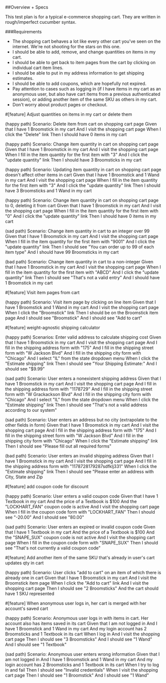 ##Overview + Specs

This test plan is for a typical e-commerce shopping cart. They are written in rough/imperfect cucumber syntax.

###Requirements

- The shopping cart behaves a lot like every other cart you've seen on the internet. We're not shooting for the stars on this one.
- I should be able to add, remove, and change quantities on items in my cart.
- I should be able to get back to item pages from the cart by clicking on individual cart item lines.
- I should be able to put in my address information to get shipping estimates.
- I should be able to add coupons, which are hopefully not expired.
- Pay attention to cases such as logging in (if I have items in my cart as an anonymous user, but also have cart items from a previous authenticated session), or adding another item of the same SKU as others in my cart.
- Don't worry about product pages or checkout.

#[feature] Adjust quantities on items in my cart or delete them

(happy path)
Scenario: Delete item from cart on shopping cart page
	Given that I have 1 Broomstick in my cart
	And I visit the shopping cart page
	When I click the "Delete" link
	Then I should have 0 items in my cart

(happy path)
Scenario: Change item quantity in cart on shopping cart page
	Given that I have 1 Broomstick in my cart
	And I visit the shopping cart page
	When I fill in the item quantity for the first item with "3"
	And I click the "update quantity" link
	Then I should have 3 Broomsticks in my cart

(happy path)
Scenario: Updating item quantity in cart on shopping cart page doesn't affect other items in cart
	Given that I have 1 Broomstick and 1 Wand in my cart
	And I visit the shopping cart page
	When I fill in the item quantity for the first item with "3"
	And I click the "update quantity" link
	Then I should have 3 Broomsticks and 1 Wand in my cart

(happy path)
Scenario: Change item quantity in cart on shopping cart page to 0, deleting it from cart
	Given that I have 1 Broomstick in my cart
	And I visit the shopping cart page
	When I fill in the item quantity for the first item with "0"
	And I click the "update quantity" link
	Then I should have 0 items in my cart

(sad path)
Scenario: Change item quantity in cart to an integer over 99
	Given that I have 1 Broomstick in my cart
	And I visit the shopping cart page
	When I fill in the item quantity for the first item with "9001"
	And I click the "update quantity" link
	Then I should see "You can order up to 99 of each item type"
	And I should have 99 Broomsticks in my cart

(bad path)
Scenario: Change item quantity in cart to a non-integer
	Given that I have 1 Broomstick in my cart
	And I visit the shopping cart page
	When I fill in the item quantity for the first item with "ABCD"
	And I click the "update quantity" link
	Then I should see "That's not a valid entry"
	And I should have 1 Broomstick in my cart

#[feature] Visit item pages from cart

(happy path)
Scenario: Visit item page by clicking on line item
	Given that I have 1 Broomstick and 1 Wand in my cart
	And I visit the shopping cart page
	When I click the "Broomstick" link
	Then I should be on the Broomstick item page
	And I should see "Broomstick"
	And I should see "Add to cart"

#[feature] weight-agnostic shipping calculator

(happy path)
Scenarios: Enter valid address to calculate shipping cost
	Given that I have 1 Broomstick in my cart
	And I visit the shopping cart page
	And I fill in the shipping address form with "175"
	And I fill in the shipping street form with "W Jackson Blvd"
	And I fill in the shipping city form with "Chicago"
	And I select "IL" from the state dropdown menu
	When I click the "Estimate shipping" link
	Then I should see "Your Shipping Estimate:"
	And I should see "$9.99"

(sad path)
Scenario: User enters a nonexistent shipping address
	Given that I have 1 Broomstick in my cart
	And I visit the shopping cart page
	And I fill in the shipping address form with "1178729"
	And I fill in the shipping street form with "W Grackackson Blvd"
	And I fill in the shipping city form with "Chicago"
	And I select "IL" from the state dropdown menu
	When I click the "Estimate shipping" link
	Then I should see "That's not a valid address according to our system"

(sad path)
Scenario: User enters an address but no city (extrapolate to the other fields in form)
	Given that I have 1 Broomstick in my cart
	And I visit the shopping cart page
	And I fill in the shipping address form with "175"
	And I fill in the shipping street form with "W Jackson Blvd"
	And I fill in the shipping city form with "Chicago"
	When I click the "Estimate shipping" link
	Then I should see "Please fill out all required forms"

(bad path)
Scenario: User enters an invalid shipping address
	Given that I have 1 Broomstick in my cart
	And I visit the shopping cart page
	And I fill in the shipping address form with "1178728179287sdfklj331"
	When I click the "Estimate shipping" link
	Then I should see "Please enter an address with City, State and Zip

#[feature] add coupon code for discount

(happy path)
Scenario: User enters a valid coupon code
	Given that I have 1 Textbook in my cart
	And the price of a Textbook is $100
	And the "LOCKHART_FAN" coupon code is active
	And I visit the shopping cart page
	When I fill in the coupon code form with "LOCKHART_FAN"
	Then I should see "-20.00"
	And I should see "80.00"


(sad path)
Scenario: User enters an expired or invalid coupon code
	Given that I have 1 Textbook in my cart
	And the price of a Textbook is $100
	And the "SNAPE_SUX" coupon code is not active
	And I visit the shopping cart page
	When I fill in the coupon code form with "SNAPE_SUX"
	Then I should see "That's not currently a valid coupon code"

#[feature] Add another item of the same SKU that's already in user's cart updates qty in cart

(happy path)
Scenario: User clicks "add to cart" on an item of which there is already one in cart
	Given that I have 1 Broomstick in my cart
	And I visit the Broomstick item page
	When I click the "Add to cart" link
	And I visit the shopping cart page
	Then I should see "2 Broomsticks"
	And the cart should have 1 SKU represented

#[feature] When anonymous user logs in, her cart is merged with her account's saved cart

(happy path)
Scenario: Anonymous user logs in with items in cart. Her account also has items saved in its cart
	Given that I am not logged in
	And I have 1 Broomstick and 1 Wand in my cart
	And my login account has 2 Broomsticks and 1 Textbook in its cart
	When I log in
	And I visit the shopping cart page
	Then I should see "3 Broomsticks"
	And I should see "1 Wand"
	And I should see "1 Textbook" 

(sad path)
Scenario: Anonymous user enters wrong information
	Given that I am not logged in
	And I have 1 Broomstick and 1 Wand in my cart
	And my login account has 2 Broomsticks and 1 Textbook in its cart
	When I try to log in and fail
	Then I should see "Invalid credentials"
	When I visit the shopping cart page
	Then I should see "1 Broomstick"
	And I should see "1 Wand"





